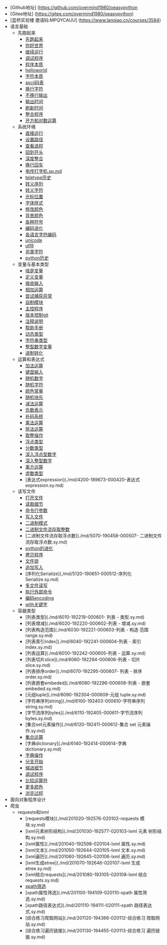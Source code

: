 - [Github地址] (https://github.com/overmind1980/oeasypython
- [Gitee地址] (https://gitee.com/overmind1980/oeasypython)
- [蓝桥实验楼 邀请码:MPQYCAUU] (https://www.lanqiao.cn/courses/3584)
- 语言基础
    - 先跑起来
        - [先跑起来](./md/10-87321-000101-先跑起来.sy.md)
        - [你好世界](./md/20-87323-000102-你好世界.sy.md)
        - [继续运行](./md/30-87333-000103-继续运行.sy.md)
        - [调试程序](./md/40-87374-000104-调试程序.sy.md)
        - [程序本质](./md/50-87382-000105-程序本质.sy.md)
        - [helloworld](./md/60-87385-000106-hello-world.sy.md)
        - [字符本质](./md/70-87487-000107-字符本质.sy.md)
        - [ascii码表](./md/80-87675-000108-ascii码表.sy.md)
        - [换行字符](./md/90-87338-000109-换行字符.sy.md)
        - [不换行输出](./md/100-87991-000110-不换行输出.sy.md)
        - [输出时间](./md/110-87992-000111-输出时间.sy.md)
        - [刷新时间](./md/120-87993-000112-刷新时间.sy.md)
        - [整合程序](./md/130-87995-000113-整合程序.sy.md)
        - [开方和对数运算](./md/4180-189668-000148-开方和对数运算.sy.md)
    - 系统环境
        - [直接运行](./md/140-87996-000201-直接运行.sy.md)
        - [设置路径](./md/150-88007-000202-设置路径.sy.md)
        - [查看进程](./md/160-88008-000203-查看进程.sy.md)
        - [回到开头](./md/170-88353-000204-回到开头.sy.md)
        - [深度整合](./md/180-95601-000205-深度整合.sy.md)
        - [换行回车](./md/190-88354-000206-换行回车.sy.md)
        - [电传打字机.sp.md](./md/195-88730-000207-电传打字机.sp.md)
        - [teletype历史](./md/426-88731-000208-teletype历史.sy.md)
        - [转义序列](./md/210-87343-000209-转义序列.sy.md)
        - [转义字符](./md/220-89703-000210-转义字符.sy.md)
        - [光标位置](./md/230-87341-000211-光标位置.sy.md)
        - [字体样式](./md/240-104140-000212-字体样式.sy.md)
        - [修改颜色](./md/250-87346-000213-修改颜色.sy.md)
        - [背景颜色](./md/260-95632-000214-背景颜色.sy.md)
        - [各种符号](./md/280-89935-000216-各种符号.sy.md)
        - [编码进化](./md/290-92241-000217-编码进化.sy.md)
        - [各语言字符编码](./md/300-92402-000218-各语言字符编码.sy.md)
        - [unicode](./md/310-92414-000219-unicode.sy.md)
        - [utf8](./md/320-92423-000220-utf-8.sy.md)
        - [另类字符](./md/330-92554-000221-另类字符.sy.md)
        - [python历史](./md/340-92555-000222-python历史.sy.md)
    - 变量与基本类型
        - [啥是变量](./md/1380-188456-000301-啥是变量.sy.md)
        - [定义变量](./md/3020-188458-000302-定义变量.sy.md)
        - [接收输入](./md/3030-188464-000303-接收输入.sy.md)
        - [相加运算](./md/3040-188465-000304-相加运算.sy.md)
        - [尝试捕获异常](./md/3050-188729-000305-尝试捕获异常.sy.md)
        - [自制模块](./md/3060-188728-000306-自制模块.sy.md)
        - [主控程序](./md/3070-188730-000307-主控程序.sy.md)
        - [版本控制git](./md/3080-188731-000308-版本控制git.sy.md)
        - [注释说明](./md/3090-188727-000309-注释说明.sy.md)
        - [帮助手册](./md/3100-188787-000310-帮助手册.sy.md)
        - [动态类型](./md/3110-188798-000311-动态类型.sy.md)
        - [字符串类型](./md/3120-188803-000312-字符串类型.sy.md)
        - [整型数字变量](./md/3130-188814-000313-整型数字变量.sy.md)
        - [进制转化](./md/3140-188908-000314-进制转化.sy.md)
    - 运算和表达式
        - [加法运算](./md/4010-188921-000401-加法运算.sy.md)
        - [键盘输入](./md/4020-188926-000402-键盘输入.sy.md)
        - [随机数字](./md/4030-188927-000403-随机数字.sy.md)
        - [随机字符](./md/4040-189035-000404-随机字符.sy.md)
        - [颜色常量](./md/4050-189036-000405-颜色常量.sy.md)
        - [随机快乐](./md/4070-189358-000406-随机快乐.sy.md)
        - [减法运算](./md/4070-188928-000407-减法运算.sy.md)
        - [负数表示](./md/4080-188929-000408-负数表示.sy.md)
        - [补码系统](./md/4090-189359-000409-补码系统.sy.md)
        - [乘法运算](./md/4100-188930-000410-乘法运算.sy.md)
        - [除法运算](./md/4110-189507-000411-除法运算.sy.md)
        - [取整操作](./md/4120-189509-000412-取整操作.sy.md)
        - [浮点类型](./md/4130-189513-000413-浮点类型.sy.md)
        - [分数类型](./md/4140-189617-000414-分数类型.sy.md)
        - [深入浮点型数字](./md/4150-189618-000415-深入浮点型数字.sy.md)
        - [深入整型数字](./md/4160-189619-000416-深入整型数字.sy.md)
        - [乘方运算](./md/4170-189506-000417-乘方运算.sy.md)
        - [虚数类型](./md/4190-189669-000419-虚数类型.sy.md)
        - [表达式expression](./md/4200-189673-000420-表达式 expression.sy.md)
    - 读写文件
        - [打开文件](./md/5010-189722-000501-打开文件.sy.md)
        - [读取细节](./md/0-189725-000502-读取细节.sy.md)
        - [命令行参数](./md/5030-189732-000503-命令行参数.sy.md)
        - [写入文件](./md/5040-190174-000504-写入文件.sy.md)
        - [二进制模式](./md/5050-190199-000505-二进制模式.sy.md)
        - [二进制文件流存取整数](./md/5060-190203-000506-二进制文件流存取整数.sy.md)
        - [二进制文件流存取浮点数](./md/5070-190458-000507- 二进制文件流存取浮点数.sy.md)
        - [python的进化](./md/5080-190459-000508-python的进化.sy.md)
        - [拷贝程序](./md/5090-190650-000509-拷贝程序.sy.md)
        - [文件锁](./md/5100-191368-000510-文件锁.sy.md)
        - [追加写入](./md/5110-190654-000511-追加写入.sy.md)
        - [序列化Serialize](./md/5120-190651-000512-序列化 Serialize.sy.md)
        - [多文件读写](./md/5130-190652-000513-多文件读写.sy.md)
        - [执行外部命令](./md/5140-192165-000514-执行外部命令.sy.md)
        - [编码encoding](./md/5150-190653-000515-编码encoding.sy.md)
        - [with关键字](./md/5160-192174-000516-with关键字.sy.md)
    - 容器类型
       - [列表类型](./md/6010-192219-000601- 列表 - 类型.sy.md)
        - [列表增减](./md/6020-192220-000602-列表 - 增减.sy.md)
        - [列表构造范围](./md/6030-192221-000603-列表 - 构造 范围 range.sy.md)
        - [列表索引index](./md/6040-192241-000604-列表 - 索引 index.sy.md)
        - [列表运算](./md/6050-192242-000605-列表 - 运算.sy.md)
        - [列表切片slice](./md/6060-192294-000606-列表 - 切片 slice.sy.md)
        - [列表排序order](./md/6070-192295-000607- 列表  - 排序 order.sy.md)
        - [列表嵌套embeded](./md/6080-192296-000608-列表 - 嵌套embeded.sy.md)
        - [元组tuple](./md/6090-192304-000609-元组 tuple.sy.md)
        - [字符串序列string](./md/6100-192403-000610-字符串序列 string.sy.md)
        - [字节流序列bytes](./md/6110-192405-000611-字节流序列 bytes.sy.md)
        - [集合set元素操作](./md/6120-192411-000612-集合 set 元素操作.sy.md)
        - [集合运算](./md/6130-192413-000613-集合运算.sy.md)
        - [字典dictionary](./md/6140-192414-000614-字典 dictionary.sy.md)
        - [字典操作](./md/6150-192423-000615-字典操作.sy.md)
        - [分支开始](./md/701-197319-000701-分支开始.sy.md)
        - [缩进细节](./md/7020-198696-000702-缩进细节.sy.md)
        - [调试程序](./md/7030-199151-000703-调试程序.sy.md)
        - [比较运算符](./md/7040-199155-000704-比较运算符.sy.md)
        - [更多颜色](./md/270-89900-002015-更多颜色.sy.md)
        - [浏览过程](./md/20101-192569-020101-浏览过程.sy.md)
- 面向对象程序设计
- 爬虫
    - requests和lxml
        - [requests模块](./md/201020-192576-020102-requests 模块.sy.md)
        - [lxml元素树形结构](./md/201030-192577-020103-lxml 元素 树形结构.sy.md)
        - [lxml属性](./md/201040-192598-020104-lxml 属性.sy.md)
        - [lxml文本](./md/201050-192644-020105-lxml 文本.sy.md)
        - [lxml遍历](./md/201060-192645-020106-lxml 遍历.sy.md)
        - [lxml生成etree](./md/201070-192646-020107-lxml 生成etree.sy.md)
        - [lxml结合requests](./md/201080-193105-020108-lxml 结合 requests.sy.md)
        - [xpath筛选](./md/201090-193139-020109-xpath筛选.sy.md)
        - [xpath属性筛选](./md/201100-194109-020110-xpath 属性筛选.sy.md)
        - [xpath路径表达式](./md/201110-194111-020111-xpath 路径表达式.sy.md)
        - [综合练习爬取网站](./md/201120-194366-020112-综合练习 爬取网站.sy.md)
        - [综合练习遍历链接](./md/201130-194455-020113-综合练习 遍历链接.sy.md)
